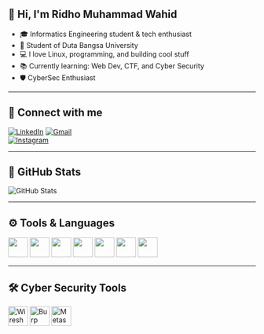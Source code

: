 ## 👋 Hi, I'm Ridho Muhammad Wahid  

- 🎓 Informatics Engineering student & tech enthusiast  
- 🏫 Student of Duta Bangsa University  
- 💻 I love Linux, programming, and building cool stuff  
- 📚 Currently learning: Web Dev, CTF, and Cyber Security  
- 🛡️ CyberSec Enthusiast  

---

## 🔗 Connect with me

[![LinkedIn](https://img.shields.io/badge/-LinkedIn-blue?style=flat&logo=linkedin)]([https://linkedin.com/in/ridho-muhammad-wahid](https://www.linkedin.com/in/ridho-muhammad-wahid-b50761344/))  
[![Gmail](https://img.shields.io/badge/-Gmail-D14836?style=flat&logo=gmail&logoColor=white)](mailto:ridhoyaka999@gmail.com)  
[![Instagram](https://img.shields.io/badge/-Instagram-E4405F?style=flat&logo=instagram&logoColor=white)](https://instagram.com/ridhoyaka_)

---

## 🚀 GitHub Stats

![GitHub Stats](https://github-readme-stats.vercel.app/api?username=ridho-muhammad-wahid&show_icons=true&hide_title=true&count_private=true&hide=prs&theme=radical)

---

## ⚙️ Tools & Languages

<p>
  <img src="https://cdn.jsdelivr.net/gh/devicons/devicon/icons/python/python-original.svg" width="40" height="40"/>
  <img src="https://cdn.jsdelivr.net/gh/devicons/devicon/icons/c/c-original.svg" width="40" height="40"/>
  <img src="https://cdn.jsdelivr.net/gh/devicons/devicon/icons/cplusplus/cplusplus-original.svg" width="40" height="40"/>
  <img src="https://cdn.jsdelivr.net/gh/devicons/devicon/icons/javascript/javascript-original.svg" width="40" height="40"/>
  <img src="https://cdn.jsdelivr.net/gh/devicons/devicon/icons/html5/html5-original.svg" width="40" height="40"/>
  <img src="https://cdn.jsdelivr.net/gh/devicons/devicon/icons/css3/css3-original.svg" width="40" height="40"/>
  <img src="https://cdn.jsdelivr.net/gh/devicons/devicon/icons/linux/linux-original.svg" width="40" height="40"/>
</p>

---

## 🛠️ Cyber Security Tools

<p>
  <img src="https://img.icons8.com/color/48/000000/wireshark.png" title="Wireshark" width="40" height="40"/>
  <img src="https://img.icons8.com/ios-filled/50/fa314a/burp-suite.png" title="Burp Suite" width="40" height="40"/>
  <img src="https://img.icons8.com/windows/32/kalilinux.png" title="Metasploit / Kali" width="40" height="40"/>
</p>

